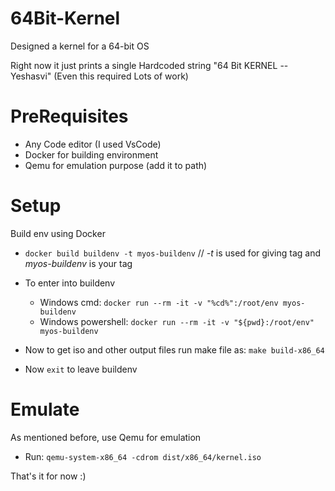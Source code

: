 # 64Bit-Kernel

Designed a kernel for a 64-bit OS

Right now it just prints a single Hardcoded string "64 Bit KERNEL --Yeshasvi" (Even this required Lots of work)

# PreRequisites

  * Any Code editor (I used VsCode)
  * Docker for building environment
  * Qemu for emulation purpose (add it to path)

# Setup

Build env using Docker

  * `docker build buildenv -t myos-buildenv` // _-t_ is used for giving tag and _myos-buildenv_ is your tag
  * To enter into buildenv
      - Windows cmd: `docker run --rm -it -v "%cd%":/root/env myos-buildenv`
      - Windows powershell: `docker run --rm -it -v "${pwd}:/root/env" myos-buildenv`

  * Now to get iso and other output files run make file as: `make build-x86_64`
  * Now `exit` to leave buildenv

# Emulate

As mentioned before, use Qemu for emulation

  - Run: `qemu-system-x86_64 -cdrom dist/x86_64/kernel.iso`

That's it for now :) 
